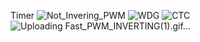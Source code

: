 Timer
![Not_Invering_PWM](https://user-images.githubusercontent.com/73604557/229182261-be5c6d75-f1b0-4928-81d5-1b2409978833.png)
![WDG](https://user-images.githubusercontent.com/73604557/229182269-a362a324-43f1-4da0-b874-acf82b743568.gif)
![CTC](https://user-images.githubusercontent.com/73604557/229182317-4dec1c22-6090-4ac7-926a-f9c9811991f5.gif)
![Uploading Fast_PWM_INVERTING(1).gif…]()
